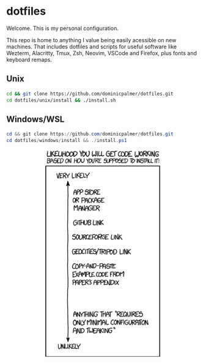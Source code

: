 # dotfiles

Welcome. This is my personal configuration.

This repo is home to anything I value being easily acessible on new machines. That includes dotfiles and scripts for useful software like Wezterm, Alacritty, Tmux, Zsh, Neovim, VSCode and Firefox, plus fonts and keyboard remaps.

## Unix

```bash
cd && git clone https://github.com/dominicpalmer/dotfiles.git
cd dotfiles/unix/install && ./install.sh
```

## Windows/WSL

```powershell
cd && git clone https://github.com/dominicpalmer/dotfiles.git
cd dotfiles/windows/install && ./install.ps1
```

<p align="center">
    <img align="center" src="common/img/xkcd.png" alt="drawing" width="300" />
</p>
